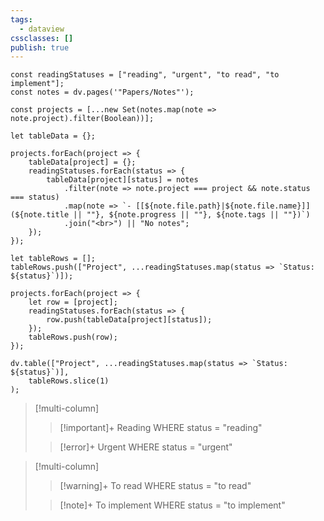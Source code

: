 ```yaml
---
tags:
  - dataview
cssclasses: []
publish: true
---
```


```dataviewjs
const readingStatuses = ["reading", "urgent", "to read", "to implement"];
const notes = dv.pages('"Papers/Notes"');

const projects = [...new Set(notes.map(note => note.project).filter(Boolean))];

let tableData = {};

projects.forEach(project => {
    tableData[project] = {};
    readingStatuses.forEach(status => {
        tableData[project][status] = notes
            .filter(note => note.project === project && note.status === status)
            .map(note => `- [[${note.file.path}|${note.file.name}]] (${note.title || ""}, ${note.progress || ""}, ${note.tags || ""})`)
            .join("<br>") || "No notes";
    });
});

let tableRows = [];
tableRows.push(["Project", ...readingStatuses.map(status => `Status: ${status}`)]);

projects.forEach(project => {
    let row = [project];
    readingStatuses.forEach(status => {
        row.push(tableData[project][status]);
    });
    tableRows.push(row);
});

dv.table(["Project", ...readingStatuses.map(status => `Status: ${status}`)],
    tableRows.slice(1)
);
```

> [!multi-column]
>
>> [!important]+ Reading
>> WHERE status = "reading"
>
>> [!error]+ Urgent
>> WHERE status = "urgent"

> [!multi-column]
> 
>> [!warning]+ To read
>> WHERE status = "to read"
>
>> [!note]+ To implement
>> WHERE status = "to implement"